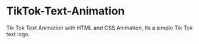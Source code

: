 # TikTok-Text-Animation
Tik Tok Text Animation with HTML and CSS Animation, Its a simple Tik Tok text logo.
